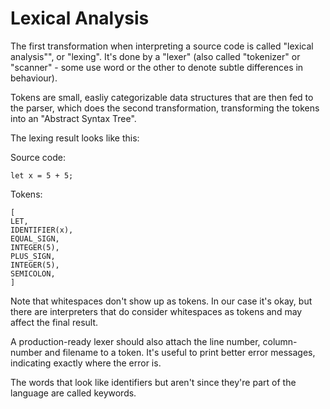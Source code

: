 # Lexical Analysis

The first transformation when interpreting a source code is called "lexical analysis"", or "lexing". It's done by a "lexer" (also called "tokenizer" or "scanner" - some use word or the other to denote subtle differences in behaviour).

Tokens are small, easliy categorizable data structures that are then fed to the parser, which does the second transformation, transforming the tokens into an "Abstract Syntax Tree".

The lexing result looks like this:

Source code:
```
let x = 5 + 5;
```

Tokens:
```
[
LET,
IDENTIFIER(x),
EQUAL_SIGN,
INTEGER(5),
PLUS_SIGN,
INTEGER(5),
SEMICOLON,
]
```

Note that whitespaces don't show up as tokens. In our case it's okay, but there are interpreters that do consider whitespaces as tokens and may affect the final result.

A production-ready lexer should also attach the line number, column-number and filename to a token. It's useful to print better error messages, indicating exactly where the error is.

The words that look like identifiers but aren't since they're part of the language are called keywords.

